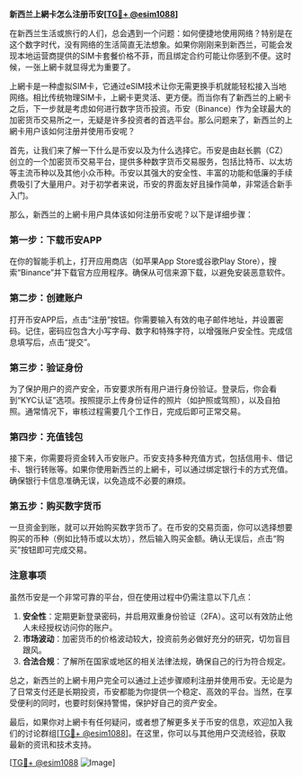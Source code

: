 **新西兰上網卡怎么注册币安[[TG💪+ @esim1088](https://t.me/s/esim1088)]**

在新西兰生活或旅行的人们，总会遇到一个问题：如何便捷地使用网络？特别是在这个数字时代，没有网络的生活简直无法想象。如果你刚刚来到新西兰，可能会发现本地运营商提供的SIM卡套餐价格不菲，而且绑定合约可能让你感到不便。这时候，一张上網卡就显得尤为重要了。

上網卡是一种虚拟SIM卡，它通过eSIM技术让你无需更换手机就能轻松接入当地网络。相比传统物理SIM卡，上網卡更灵活、更方便。而当你有了新西兰的上網卡之后，下一步就是考虑如何进行数字货币投资。币安（Binance）作为全球最大的加密货币交易所之一，无疑是许多投资者的首选平台。那么问题来了，新西兰的上網卡用户该如何注册并使用币安呢？

首先，让我们来了解一下什么是币安以及为什么选择它。币安是由赵长鹏（CZ）创立的一个加密货币交易平台，提供多种数字货币交易服务，包括比特币、以太坊等主流币种以及其他小众币种。币安以其强大的安全性、丰富的功能和低廉的手续费吸引了大量用户。对于初学者来说，币安的界面友好且操作简单，非常适合新手入门。

那么，新西兰的上網卡用户具体该如何注册币安呢？以下是详细步骤：

### 第一步：下载币安APP

在你的智能手机上，打开应用商店（如苹果App Store或谷歌Play Store），搜索“Binance”并下载官方应用程序。确保从可信来源下载，以避免安装恶意软件。

### 第二步：创建账户

打开币安APP后，点击“注册”按钮。你需要输入有效的电子邮件地址，并设置密码。记住，密码应包含大小写字母、数字和特殊字符，以增强账户安全性。完成信息填写后，点击“提交”。

### 第三步：验证身份

为了保护用户的资产安全，币安要求所有用户进行身份验证。登录后，你会看到“KYC认证”选项。按照提示上传身份证件的照片（如护照或驾照），以及自拍照。通常情况下，审核过程需要几个工作日，完成后即可正常交易。

### 第四步：充值钱包

接下来，你需要将资金转入币安账户。币安支持多种充值方式，包括信用卡、借记卡、银行转账等。如果你使用新西兰的上網卡，可以通过绑定银行卡的方式充值。确保银行卡信息准确无误，以免造成不必要的麻烦。

### 第五步：购买数字货币

一旦资金到账，就可以开始购买数字货币了。在币安的交易页面，你可以选择想要购买的币种（例如比特币或以太坊），然后输入购买金额。确认无误后，点击“购买”按钮即可完成交易。

### 注意事项

虽然币安是一个非常可靠的平台，但在使用过程中仍需注意以下几点：

1. **安全性**：定期更新登录密码，并启用双重身份验证（2FA）。这可以有效防止他人未经授权访问你的账户。
2. **市场波动**：加密货币的价格波动较大，投资前务必做好充分的研究，切勿盲目跟风。
3. **合法合规**：了解所在国家或地区的相关法律法规，确保自己的行为符合规定。

总之，新西兰的上網卡用户完全可以通过上述步骤顺利注册并使用币安。无论是为了日常支付还是长期投资，币安都能为你提供一个稳定、高效的平台。当然，在享受便利的同时，也要时刻保持警惕，保护好自己的资产安全。

最后，如果你对上網卡有任何疑问，或者想了解更多关于币安的信息，欢迎加入我们的讨论群组[[TG💪+ @esim1088](https://t.me/s/esim1088)]。在这里，你可以与其他用户交流经验，获取最新的资讯和技术支持。

[[TG💪+ @esim1088](https://t.me/s/esim1088) ![Image](https://i.postimg.cc/4NQfJmqS/Snipaste-2025-05-13-00-14-12.png)]